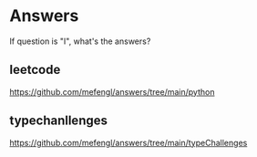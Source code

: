 # Answers

If question is "I", what's the answers?

## leetcode

https://github.com/mefengl/answers/tree/main/python

## typechanllenges

https://github.com/mefengl/answers/tree/main/typeChallenges
